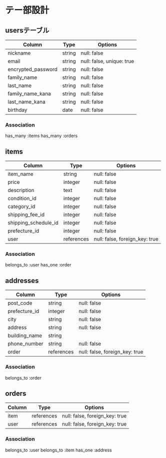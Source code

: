 # テー部設計

## usersテーブル
|Column            |Type  |Options                  |
|------------------|------|-------------------------|
|nickname          |string|null: false              |
|email             |string|null: false, unique: true|
|encrypted_password|string|null: false              |
|family_name       |string|null: false              |
|last_name         |string|null: false              |
|family_name_kana  |string|null: false              |
|last_name_kana    |string|null: false              |
|birthday          |date  |null: false              |

### Association
has_many :items
has_many :orders


## items
|Column              |Type      |Options                        |
|--------------------|----------|-------------------------------|
|item_name           |string    |null: false                    |
|price               |integer   |null: false                    |
|description         |text      |null: false                    |
|condition_id        |integer   |null: false                    |
|category_id         |integer   |null: false                    |
|shipping_fee_id     |integer   |null: false                    |
|shipping_schedule_id|integer   |null: false                    |
|prefecture_id       |integer   |null: false                    |
|user                |references|null: false, foreign_key: true |

### Association
belongs_to :user
has_one :order

## addresses
|Column        |Type      |Options                       |
|--------------|----------|------------------------------|
|post_code     |string    |null: false                   |
|prefecture_id |integer   |null: false                   |
|city          |string    |null: false                   |
|address       |string    |null: false                   |
|building_name |string    |                              |
|phone_number  |string    |null: false                   |
|order         |references|null: false, foreign_key: true|

### Association
belongs_to :order

## orders
|Column        |Type      |Options                       |
|--------------|----------|------------------------------|
|item          |references|null: false, foreign_key: true|
|user          |references|null: false, foreign_key: true|

### Association
belongs_to :user
belongs_to :item
has_one :address
